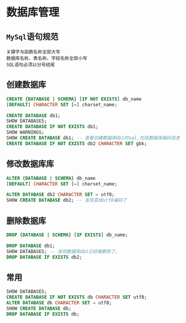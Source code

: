 # 数据库管理

## `MySql`语句规范

```
关键字与函数名称全部大写
数据库名称、表名称、字段名称全部小写
SQL语句必须以分号结尾
```

## 创建数据库

```sql
CREATE {DATABASE | SCHEMA} [IF NOT EXISTS] db_name
[DEFAULT] CHARACTER SET [=] charset_name;
```

```sql
CREATE DATABASE db1;
SHOW DATABASES;
CREATE DATABASE IF NOT EXISTS db1;
SHOW WARNINGS;
SHOW CREATE DATABASE db1; -- 查看创建数据库db1的sql,包括数据库编码信息
CREATE DATABASE IF NOT EXISTS db2 CHARACTER SET gbk;
```

## 修改数据库库

```sql
ALTER {DATABASE | SCHEMA} db_name
[DEFAULT] CHARACTER SET [=] charset_name;
```

```sql
ALTER DATABASE db2 CHARACTER SET = utf8;
SHOW CREATE DATABASE db2; -- 发现变成utf8编码了
```

## 删除数据库

```sql
DROP {DATABASE | SCHEMA} [IF EXISTS] db_name;
```

```sql
DROP DATABASE db1;
SHOW DATABASES; -- 发现数据库db1已经被删除了。
DROP DATABASE IF EXISTS db2;
```

## 常用

```sql
SHOW DATABASES;
CREATE DATABASE IF NOT EXISTS db CHARACTER SET utf8;
ALTER DATABASE db CHARACTER SET = utf8;
SHOW CREATE DATABASE db;
DROP DATABASE IF EXISTS db;
```

